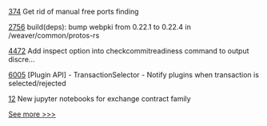 
[374](https://github.com/hyperledger/iroha-java/pull/374) Get rid of manual free ports finding

[2756](https://github.com/hyperledger/cacti/pull/2756) build(deps): bump webpki from 0.22.1 to 0.22.4 in /weaver/common/protos-rs

[4472](https://github.com/hyperledger/fabric/pull/4472) Add inspect option into checkcommitreadiness command to output discre…

[6005](https://github.com/hyperledger/besu/pull/6005) [Plugin API] - TransactionSelector - Notify plugins when transaction is selected/rejected

[12](https://github.com/hyperledger-labs/pdo-contracts/pull/12) New jupyter notebooks for exchange contract family


[See more >>>](https://start-here.hyperledger.org/pull-requests)

